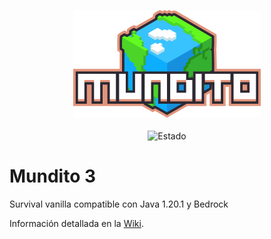 <p align="center">
  <img src="https://raw.githubusercontent.com/mochos/mundito.github.io/main/marca/Mundito-logo-300.png" alt="Logo" width="300" /><br><br>
  <img src="https://img.shields.io/endpoint?url=https%3A%2F%2Fminecraft-server-status-badge.vercel.app%2Fapi%2Fserver%2Fmundito.mochos.xyz%3Fport%3D25565&style=for-the-badge" alt="Estado"/>
  
</p>

# Mundito 3

Survival vanilla compatible con Java 1.20.1 y Bedrock

Información detallada en la [Wiki](https://wiki.mochos.xyz/).
